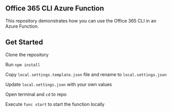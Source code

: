 ## Office 365 CLI Azure Function

This repository demonstrates how you can use the Office 365 CLI in an Azure Function.

## Get Started

Clone the repository

Run `npm install`

Copy `local.settings.template.json` file and 
rename to `local.settings.json`

Update `local.settings.json` with your own values

Open terminal and `cd` to repo

Execute `func start` to start the function locally